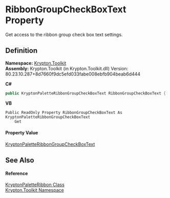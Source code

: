 # RibbonGroupCheckBoxText Property


Get access to the ribbon group check box text settings.



## Definition
**Namespace:** <a href="79d2eac2-21f4-54ff-7552-b20c33c30600.md">Krypton.Toolkit</a>  
**Assembly:** Krypton.Toolkit (in Krypton.Toolkit.dll) Version: 80.23.10.287+8d7660f9dc5efd033fabe008ebfb904beab6d444

**C#**
``` C#
public KryptonPaletteRibbonGroupCheckBoxText RibbonGroupCheckBoxText { get; }
```
**VB**
``` VB
Public ReadOnly Property RibbonGroupCheckBoxText As KryptonPaletteRibbonGroupCheckBoxText
	Get
```



#### Property Value
<a href="abb751f4-ad4f-44b6-258b-448b762df813.md">KryptonPaletteRibbonGroupCheckBoxText</a>

## See Also


#### Reference
<a href="3a16154d-c75e-f7eb-5a89-2b76b7df5f71.md">KryptonPaletteRibbon Class</a>  
<a href="79d2eac2-21f4-54ff-7552-b20c33c30600.md">Krypton.Toolkit Namespace</a>  
